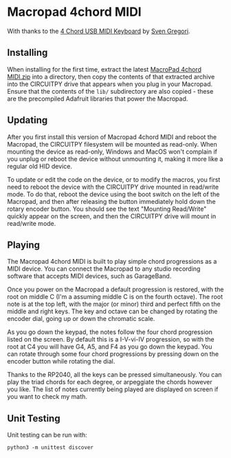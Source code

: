 # Macropad 4chord MIDI

With thanks to the [4 Chord USB MIDI Keyboard](http://old.sgreg.fi//projects/4chord-midi)
by [Sven Gregori](http://old.sgreg.fi).


## Installing

When installing for the first time, extract the latest
[MacroPad 4chord MIDI.zip](https://github.com/deckerego/Macropad_4chord_MIDI/releases/latest)
into a directory, then copy the contents of that extracted archive
into the CIRCUITPY drive that appears when you plug in your Macropad.
Ensure that the contents of the `lib/` subdirectory are also copied - these are
the precompiled Adafruit libraries that power the Macropad.


## Updating

After you first install this version of Macropad 4chord MIDI and reboot the Macropad,
the CIRCUITPY filesystem will be mounted as read-only. When mounting the device
as read-only, Windows and MacOS won't complain if you unplug or reboot the device
without unmounting it, making it more like a regular old HID device.

To update or edit the code on the device, or to modify the macros, you first
need to reboot the device with the CIRCUITPY drive mounted in read/write mode.
To do that, reboot the device using the boot switch on the left of the
Macropad, and then after releasing the button immediately hold down the
rotary encoder button. You should see the text "Mounting Read/Write" quickly
appear on the screen, and then the CIRCUITPY drive will mount in read/write mode.


## Playing

The Macropad 4chord MIDI is built to play simple chord progressions as a MIDI
device. You can connect the Macropad to any studio recording software that
accepts MIDI devices, such as GarageBand.

Once you power on the Macropad a default progression is restored, with the root
on middle C (I'm a assuming middle C is on the fourth octave). The root note
is at the top left, with the major (or minor) third and perfect fifth on the
middle and right keys. The key and octave can be changed by rotating the
encoder dial, going up or down the chromatic scale.

As you go down the keypad, the notes follow the four chord progression listed
on the screen. By default this is a I-V-vi-IV progression, so with the root
at C4 you will have G4, A5, and F4 as you go down the keypad. You can rotate
through some four chord progressions by pressing down on the encoder button
while rotating the dial.

Thanks to the RP2040, all the keys can be pressed simultaneously. You can
play the triad chords for each degree, or arpeggiate the chords however
you like. The list of notes currently being played are displayed on screen
if you want to check my math.


## Unit Testing

Unit testing can be run with:

    python3 -m unittest discover
